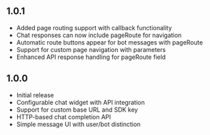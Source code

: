 ## 1.0.1

* Added page routing support with callback functionality
* Chat responses can now include pageRoute for navigation
* Automatic route buttons appear for bot messages with pageRoute
* Support for custom page navigation with parameters
* Enhanced API response handling for pageRoute field

## 1.0.0

* Initial release
* Configurable chat widget with API integration
* Support for custom base URL and SDK key
* HTTP-based chat completion API
* Simple message UI with user/bot distinction